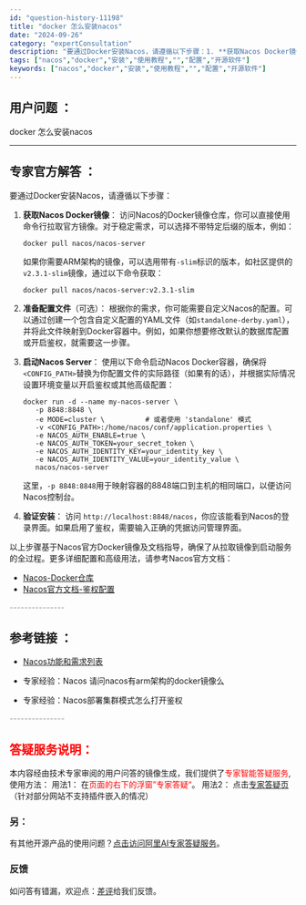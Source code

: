 ```yaml
---
id: "question-history-11198"
title: "docker 怎么安装nacos"
date: "2024-09-26"
category: "expertConsultation"
description: "要通过Docker安装Nacos，请遵循以下步骤：1. **获取Nacos Docker镜像**：   访问Nacos的Docker镜像仓库，你可以直接使用命令行拉取官方镜像。对于稳定需求，可以选择不带特定后缀的版本，例如：   ```shell   docker pull nacos/nacos-"
tags: ["nacos","docker","安装","使用教程","","配置","开源软件"]
keywords: ["nacos","docker","安装","使用教程","","配置","开源软件"]
---
```


## 用户问题 ： 
 docker 怎么安装nacos  

---------------
## 专家官方解答 ：

要通过Docker安装Nacos，请遵循以下步骤：

1. **获取Nacos Docker镜像**：
   访问Nacos的Docker镜像仓库，你可以直接使用命令行拉取官方镜像。对于稳定需求，可以选择不带特定后缀的版本，例如：
   ```shell
   docker pull nacos/nacos-server
   ```
   如果你需要ARM架构的镜像，可以选用带有`-slim`标识的版本，如社区提供的`v2.3.1-slim`镜像，通过以下命令获取：
   ```shell
   docker pull nacos/nacos-server:v2.3.1-slim
   ```

2. **准备配置文件**（可选）：
   根据你的需求，你可能需要自定义Nacos的配置。可以通过创建一个包含自定义配置的YAML文件（如`standalone-derby.yaml`），并将此文件映射到Docker容器中。例如，如果你想要修改默认的数据库配置或开启鉴权，就需要这一步骤。

3. **启动Nacos Server**：
   使用以下命令启动Nacos Docker容器，确保将`<CONFIG_PATH>`替换为你配置文件的实际路径（如果有的话），并根据实际情况设置环境变量以开启鉴权或其他高级配置：
   ```shell
   docker run -d --name my-nacos-server \
      -p 8848:8848 \
      -e MODE=cluster \          # 或者使用 'standalone' 模式
      -v <CONFIG_PATH>:/home/nacos/conf/application.properties \
      -e NACOS_AUTH_ENABLE=true \
      -e NACOS_AUTH_TOKEN=your_secret_token \
      -e NACOS_AUTH_IDENTITY_KEY=your_identity_key \
      -e NACOS_AUTH_IDENTITY_VALUE=your_identity_value \
      nacos/nacos-server
   ```
   这里，`-p 8848:8848`用于映射容器的8848端口到主机的相同端口，以便访问Nacos控制台。

4. **验证安装**：
   访问 `http://localhost:8848/nacos`，你应该能看到Nacos的登录界面。如果启用了鉴权，需要输入正确的凭据访问管理界面。

以上步骤基于Nacos官方Docker镜像及文档指导，确保了从拉取镜像到启动服务的全过程。更多详细配置和高级用法，请参考Nacos官方文档：
- [Nacos-Docker仓库](https://github.com/nacos-group/nacos-docker)
- [Nacos官方文档-鉴权配置](https://nacos.io/docs/latest/guide/user/auth/)


<font color="#949494">---------------</font> 


## 参考链接 ：

* [Nacos功能和需求列表](https://nacos.io/docs/latest/archive/feature-list)
 
 * 专家经验：Nacos 请问nacos有arm架构的docker镜像么 
 
 * 专家经验：Nacos部署集群模式怎么打开鉴权 


 <font color="#949494">---------------</font> 
 


## <font color="#FF0000">答疑服务说明：</font> 

本内容经由技术专家审阅的用户问答的镜像生成，我们提供了<font color="#FF0000">专家智能答疑服务</font>,使用方法：
用法1： 在<font color="#FF0000">页面的右下的浮窗”专家答疑“</font>。
用法2： 点击[专家答疑页](https://answer.opensource.alibaba.com/docs/intro)（针对部分网站不支持插件嵌入的情况）
### 另：


有其他开源产品的使用问题？[点击访问阿里AI专家答疑服务](https://answer.opensource.alibaba.com/docs/intro)。
### 反馈
如问答有错漏，欢迎点：[差评](https://ai.nacos.io/user/feedbackByEnhancerGradePOJOID?enhancerGradePOJOId=13737)给我们反馈。
